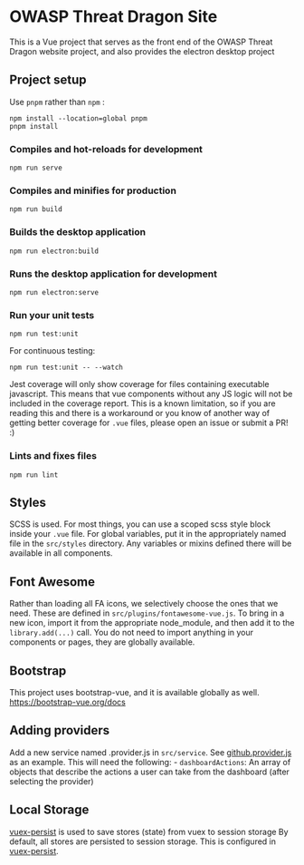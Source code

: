 # OWASP Threat Dragon Site
This is a Vue project that serves as the front end of the OWASP Threat Dragon website project,
and also provides the electron desktop project

## Project setup
Use `pnpm` rather than `npm` :

```
npm install --location=global pnpm
pnpm install
```

### Compiles and hot-reloads for development
```
npm run serve
```

### Compiles and minifies for production
```
npm run build
```

### Builds the desktop application
```
npm run electron:build
```

### Runs the desktop application for development
```
npm run electron:serve
```

### Run your unit tests
```
npm run test:unit
```
For continuous testing:
```
npm run test:unit -- --watch
```
Jest coverage will only show coverage for files containing executable javascript.
This means that vue components without any JS logic will not be included in the coverage report.
This is a known limitation, so if you are reading this and there is a workaround
or you know of another way of getting better coverage for `.vue` files, please open an issue or submit a PR! :)

### Lints and fixes files
```
npm run lint
```

## Styles
SCSS is used.  For most things, you can use a scoped scss style block inside your `.vue` file.
For global variables, put it in the appropriately named file in the `src/styles` directory.
Any variables or mixins defined there will be available in all components.

## Font Awesome
Rather than loading all FA icons, we selectively choose the ones that we need.
These are defined in `src/plugins/fontawesome-vue.js`.
To bring in a new icon, import it from the appropriate node_module, and then add it to the `library.add(...)` call.
You do not need to import anything in your components or pages, they are globally available.

## Bootstrap
This project uses bootstrap-vue, and it is available globally as well.
https://bootstrap-vue.org/docs

## Adding providers
Add a new service named <provider>.provider.js in `src/service`.
See [github.provider.js](src/service/github.provider.js) as an example.
This will need the following:
    - `dashboardActions`: An array of objects that describe the actions a user can take from the dashboard (after selecting the provider)

## Local Storage
[vuex-persist](https://github.com/championswimmer/vuex-persist) is used to save stores (state) from vuex to session storage
By default, all stores are persisted to session storage.
This is configured in [vuex-persist](src/plugins/vuex-persist.js).
